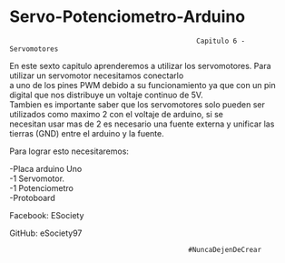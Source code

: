 # Servo-Potenciometro-Arduino

                                                  Capitulo 6 - Servomotores 
                                                                                                                                 
  En este sexto capitulo aprenderemos a utilizar los servomotores. Para utilizar un servomotor necesitamos conectarlo                                                                               
  a uno de los pines PWM debido a su funcionamiento ya que con un pin digital que nos distribuye un voltaje continuo de 5V.      
  Tambien es importante saber que los servomotores solo pueden ser utilizados como maximo 2 con el voltaje de arduino, si se     
  necesitan usar mas de 2 es necesario una fuente externa y unificar las tierras (GND) entre el arduino y la fuente.             
                                                                                                                                 
 Para lograr esto necesitaremos:                                                                                                
                                                                                                                                
  -Placa arduino Uno                                                                                                             
  -1 Servomotor.                                                                                                                 
  -1 Potenciometro                                                                                                               
  -Protoboard                                                                                                                    
                                                                                                                                 
                                                                                                                                
Facebook: ESociety 
 
GitHub: eSociety97 
                                                                                                                                                                                                        


                                                #NuncaDejenDeCrear                                                      
